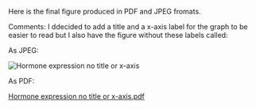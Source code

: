 Here is the final figure produced in PDF and JPEG fromats.

Comments:
I ddecided to add a title and a x-axis label for the graph to be easier to read but I also have the figure without these labels called:

As JPEG:

![Hormone expression no title or x-axis](https://user-images.githubusercontent.com/125313559/235280186-0ac7a539-f4ef-4668-a2d7-068726954a2d.jpeg)

As PDF:

[Hormone expression no title or x-axis.pdf](https://github.com/Intro-Sci-Comp-UIowa/biol-4386-course-project-csgomez17/files/11358210/Hormone.expression.no.title.or.x-axis.pdf)
